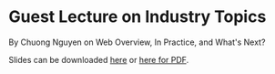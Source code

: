 Guest Lecture on Industry Topics
==========

By Chuong Nguyen on Web Overview, In Practice, and What's Next?

Slides can be downloaded [here](/slides/104/itp104_guest_lecture_industry_topics.key) or [here for PDF](/slides/104/itp104_guest_lecture_industry_topics.pdf).
